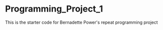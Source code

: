# Programming_Project_1

This is the starter code for Bernadette Power's repeat programming project
